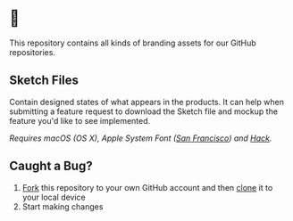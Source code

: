 # 🎨

This repository contains all kinds of branding assets for our GitHub repositories.

## Sketch Files

Contain designed states of what appears in the products. It can help when submitting a feature request to download the Sketch file and mockup the feature you'd like to see implemented.

_Requires macOS (OS X), Apple System Font ([San Francisco](https://developer.apple.com/fonts/)) and [Hack](http://sourcefoundry.org/hack/)._

## Caught a Bug?

1. [Fork](https://help.github.com/articles/fork-a-repo/) this repository to your own GitHub account and then [clone](https://help.github.com/articles/cloning-a-repository/) it to your local device
3. Start making changes
